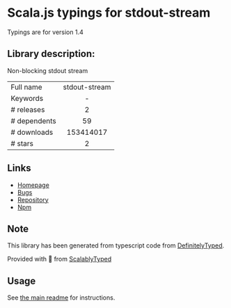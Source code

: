 
# Scala.js typings for stdout-stream

Typings are for version 1.4

## Library description:
Non-blocking stdout stream

|                    |                 |
| ------------------ | :-------------: |
| Full name          | stdout-stream |
| Keywords           | - |
| # releases         | 2 |
| # dependents       | 59 |
| # downloads        | 153414017 |
| # stars            | 2 |

## Links
- [Homepage](https://github.com/mafintosh/stdout-stream#readme)
- [Bugs](https://github.com/mafintosh/stdout-stream/issues)
- [Repository](https://github.com/mafintosh/stdout-stream)
- [Npm](https://www.npmjs.com/package/stdout-stream)
    


## Note
This library has been generated from typescript code from [DefinitelyTyped](https://definitelytyped.org).

Provided with :purple_heart: from [ScalablyTyped](https://github.com/oyvindberg/ScalablyTyped)

## Usage
See [the main readme](../../readme.md) for instructions.


